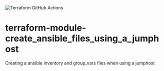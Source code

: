 ![Terraform GitHub Actions](https://github.com/johanneskastl/terraform-module-create_ansible_files_using_a_jumphost/workflows/Terraform%20GitHub%20Actions/badge.svg)

# terraform-module-create_ansible_files_using_a_jumphost
Creating a ansible inventory and group_vars files when using a jumphost
